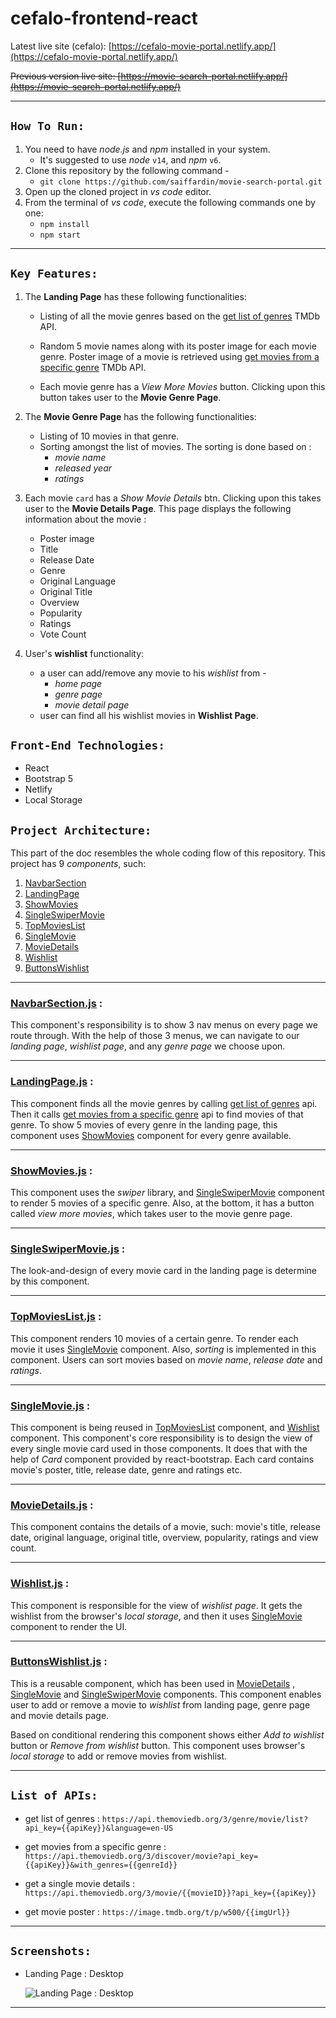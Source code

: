 # cefalo-frontend-react

Latest live site (cefalo): [https://cefalo-movie-portal.netlify.app/](https://cefalo-movie-portal.netlify.app/)

~~Previous version live site: [https://movie-search-portal.netlify.app/](https://movie-search-portal.netlify.app/)~~

---
## `How To Run:` 

1. You need to have *node.js* and *npm* installed in your system. 
    - It's suggested to use *node* `v14`, and *npm* `v6`.
2. Clone this repository by the following command -
    - `git clone https://github.com/saiffardin/movie-search-portal.git`
3. Open up the cloned project in *vs code* editor.
4. From the terminal of *vs code*, execute the following commands one by one:
    - `npm install`
    - `npm start` 

---

## `Key Features:`

1. The **Landing Page** has these following functionalities:
    - Listing of all the movie genres based on the [get list of genres](#genreList) TMDb API.

    - Random 5 movie names along with its poster image for each movie genre. Poster image of a movie is retrieved using [get movies from a specific genre](#genreSpecificMovies) TMDb API.

    - Each movie genre has a *View More Movies* button. Clicking upon this button takes user to the **Movie Genre Page**.


2. The **Movie Genre Page** has the following functionalities:
     - Listing of 10 movies in that genre.
     - Sorting amongst the list of movies. The sorting is done based on : 
        - *movie name*
        - *released year*
        - *ratings*


3. Each movie `card` has a *Show Movie Details* btn. Clicking upon this takes user to the **Movie Details Page**. This page displays the following information about the movie : 

    - Poster image
    - Title
    - Release Date
    - Genre
    - Original Language
    - Original Title
    - Overview
    - Popularity
    - Ratings
    - Vote Count

4. User's **wishlist** functionality:
    - a user can add/remove any movie to his *wishlist* from -
        - *home page*
        - *genre page*
        - *movie detail page*
    - user can find all his wishlist movies in **Wishlist Page**.

## `Front-End Technologies:`

- React
- Bootstrap 5
- Netlify
- Local Storage

## `Project Architecture:`

This part of the doc resembles the whole coding flow of this repository. This project has 9 *components*, such:
1. [NavbarSection](#NavbarSection)
2. [LandingPage](#LandingPage)
3. [ShowMovies](#ShowMovies)
4. [SingleSwiperMovie](#SingleSwiperMovie)
5. [TopMoviesList](#TopMoviesList)
6. [SingleMovie](#SingleMovie)
7. [MovieDetails](#MovieDetails)
8. [Wishlist](#Wishlist)
9. [ButtonsWishlist](#ButtonsWishlist)

---

### [NavbarSection.js](./src/Components/NavbarSection/NavbarSection.js) <span id="NavbarSection"></span> : 
This component's responsibility is to show 3 nav menus on every page we route through. With the help of those 3 menus, we can navigate to our *landing page*, *wishlist page*, and any *genre page* we choose upon.

---

### [LandingPage.js](./src/Components/LandingPage/LandingPage.js) <span id="LandingPage"></span> : 
This component finds all the movie genres by calling [get list of genres](#genreList) api. Then it calls [get movies from a specific genre](#genreSpecificMovies) api to find movies of that genre. To show 5 movies of every genre in the landing page, this component uses [ShowMovies](#ShowMovies) component for every genre available. 

---

### [ShowMovies.js](./src/Components/ShowMovies/ShowMovies.js) <span id="ShowMovies"></span> : 
This component uses the *swiper* library, and [SingleSwiperMovie](#SingleSwiperMovie) component to render 5 movies of a specific genre. Also, at the bottom, it has a button called *view more movies*, which takes user to the movie genre page.

---

### [SingleSwiperMovie.js](./src/Components/SingleSwiperMovie/SingleSwiperMovie.js) <span id="SingleSwiperMovie"></span> : 
The look-and-design of every movie card in the landing page is determine by this component. 

---

### [TopMoviesList.js](./src/Components/TopMoviesList/TopMoviesList.js) <span id="TopMoviesList"></span> : 
This component renders 10 movies of a certain genre. To render each movie it uses [SingleMovie](#SingleMovie) component. Also, *sorting* is implemented in this component. Users can sort movies based on *movie name*, *release date* and *ratings*. 

---

### [SingleMovie.js](./src/Components/SingleMovie/SingleMovie.js) <span id="SingleMovie"></span> : 
This component is being reused in [TopMoviesList](#TopMoviesList) component, and [Wishlist](#Wishlist) component. This component's core responsibility is to design the view of every single movie card used in those components.
It does that with the help of *Card* component provided by react-bootstrap. Each card contains movie's poster, title, release date, genre and ratings etc. 

---

### [MovieDetails.js](./src/Components/MovieDetails/MovieDetails.js) <span id="MovieDetails"></span> : 
This component contains the details of a movie, such: movie's title, release date, original language, original title, overview, popularity, ratings and view count.

---

### [Wishlist.js](./src/Components/Wishlist/Wishlist.js) <span id="Wishlist"></span> : 
This component is responsible for the view of *wishlist page*. It gets the wishlist from the browser's *local storage*, and then it uses [SingleMovie](#SingleMovie) component to render the UI.

---

### [ButtonsWishlist.js](./src/Components/Wishlist/ButtonsWishlist.js) <span id="ButtonsWishlist"></span> : 
This is a reusable component, which has been used in [MovieDetails](#MovieDetails) , [SingleMovie](#SingleMovie) and [SingleSwiperMovie](#SingleSwiperMovie) components. This component enables user to add or remove a movie to *wishlist* from landing page, genre page and movie details page.

Based on conditional rendering this component shows either *Add to wishlist* button or *Remove from wishlist* button. This component uses browser's *local storage* to add or remove movies from wishlist.

---

## `List of APIs:`

- get list of genres : <span id="genreList"></span> `https://api.themoviedb.org/3/genre/movie/list?api_key={{apiKey}}&language=en-US`


- get movies from a specific genre : <span id="genreSpecificMovies"></span> `https://api.themoviedb.org/3/discover/movie?api_key={{apiKey}}&with_genres={{genreId}}`


- get a single movie details : <span id="movieDetails"></span> `https://api.themoviedb.org/3/movie/{{movieID}}?api_key={{apiKey}}`


- get movie poster : <span id="posterImg"></span> `https://image.tmdb.org/t/p/w500/{{imgUrl}}`

---

## `Screenshots:`

- Landing Page : Desktop
    
    ![Landing Page : Desktop](./screenshots/1.landing_page_desktop.png)

---

